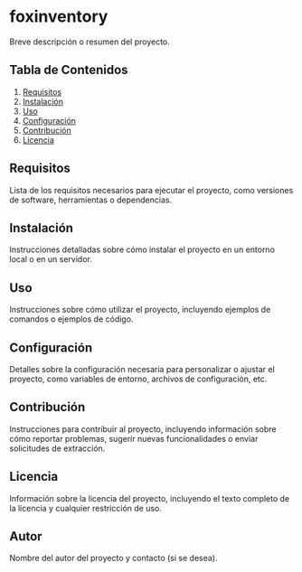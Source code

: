 # foxinventory

Breve descripción o resumen del proyecto.

## Tabla de Contenidos

1. [Requisitos](#requisitos)
2. [Instalación](#instalación)
3. [Uso](#uso)
4. [Configuración](#configuración)
5. [Contribución](#contribución)
6. [Licencia](#licencia)

## Requisitos

Lista de los requisitos necesarios para ejecutar el proyecto, como versiones de software, herramientas o dependencias.

## Instalación

Instrucciones detalladas sobre cómo instalar el proyecto en un entorno local o en un servidor.

## Uso

Instrucciones sobre cómo utilizar el proyecto, incluyendo ejemplos de comandos o ejemplos de código.

## Configuración

Detalles sobre la configuración necesaria para personalizar o ajustar el proyecto, como variables de entorno, archivos de configuración, etc.

## Contribución

Instrucciones para contribuir al proyecto, incluyendo información sobre cómo reportar problemas, sugerir nuevas funcionalidades o enviar solicitudes de extracción.

## Licencia

Información sobre la licencia del proyecto, incluyendo el texto completo de la licencia y cualquier restricción de uso.

## Autor

Nombre del autor del proyecto y contacto (si se desea).

